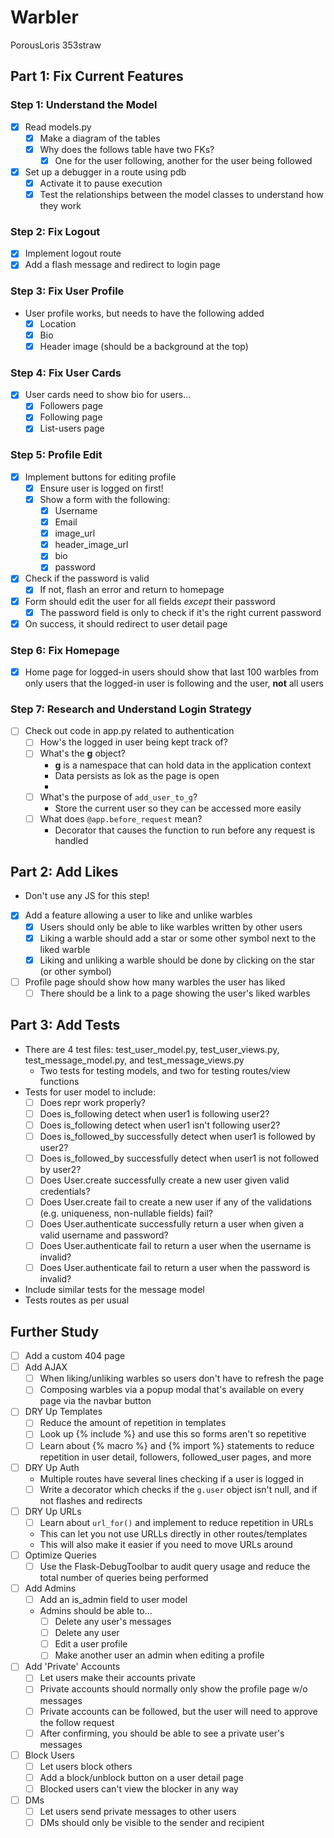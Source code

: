 # Warbler

PorousLoris
353straw

## Part 1: Fix Current Features

### Step 1: Understand the Model

- [x] Read models.py
  - [x] Make a diagram of the tables
  - [x] Why does the follows table have two FKs?
    - [x] One for the user following, another for the user being followed
- [x] Set up a debugger in a route using pdb
  - [x] Activate it to pause execution
  - [x] Test the relationships between the model classes to understand how they work

### Step 2: Fix Logout

- [x] Implement logout route
- [x] Add a flash message and redirect to login page

### Step 3: Fix User Profile

- User profile works, but needs to have the following added
  - [x] Location
  - [x] Bio
  - [x] Header image (should be a background at the top)
  
### Step 4: Fix User Cards
  
- [x] User cards need to show bio for users...
  - [x] Followers page
  - [x] Following page
  - [x] List-users page

### Step 5: Profile Edit

- [x] Implement buttons for editing profile
  - [x] Ensure user is logged on first!
  - [x] Show a form with the following:
    - [x] Username
    - [x] Email
    - [x] image_url
    - [x] header_image_url
    - [x] bio
    - [x] password
- [x] Check if the password is valid
  - [x] If not, flash an error and return to homepage
- [x] Form should edit the user for all fields *except* their password
  - [x] The password field is only to check if it's the right current password
- [x] On success, it should redirect to user detail page

### Step 6: Fix Homepage

- [x] Home page for logged-in users should show that last 100 warbles from only users that the logged-in user is following and the user, **not** all users

### Step 7: Research and Understand Login Strategy

- [ ] Check out code in app.py related to authentication
  - [ ] How's the logged in user being kept track of?
  - [ ] What's the **g** object?
    - **g** is a namespace that can hold data in the application context
    - Data persists as lok as the page is open
    - 
  - [ ] What's the purpose of `add_user_to_g`?
    - Store the current user so they can be accessed more easily
  - [ ] What does `@app.before_request` mean?
    - Decorator that causes the function to run before any request is handled
  
## Part 2: Add Likes

- Don't use any JS for this step!
- [x] Add a feature allowing a user to like and unlike warbles
  - [x] Users should only be able to like warbles written by other users
  - [x] Liking a warble should add a star or some other symbol next to the liked warble
  - [x] Liking and unliking a warble should be done by clicking on the star (or other symbol)
- [ ] Profile page should show how many warbles the user has liked
  - [ ] There should be a link to a page showing the user's liked warbles

## Part 3: Add Tests

- There are 4 test files: test_user_model.py, test_user_views.py, test_message_model.py, and test_message_views.py
  - Two tests for testing models, and two for testing routes/view functions
- Tests for user model to include:
  - [ ] Does repr work properly?
  - [ ] Does is_following detect when user1 is following user2?
  - [ ] Does is_following detect when user1 isn't following user2?
  - [ ] Does is_followed_by successfully detect when user1 is followed by user2?
  - [ ] Does is_followed_by successfully detect when user1 is not followed by user2?
  - [ ] Does User.create successfully create a new user given valid credentials?
  - [ ] Does User.create fail to create a new user if any of the validations (e.g. uniqueness, non-nullable fields) fail?
  - [ ] Does User.authenticate successfully return a user when given a valid username and password?
  - [ ] Does User.authenticate fail to return a user when the username is invalid?
  - [ ] Does User.authenticate fail to return a user when the password is invalid?
- Include similar tests for the message model
- Tests routes as per usual

## Further Study

- [ ] Add a custom 404 page
- [ ] Add AJAX
  - [ ] When liking/unliking warbles so users don't have to refresh the page
  - [ ] Composing warbles via a popup modal that's available on every page via the navbar button
- [ ] DRY Up Templates
  - [ ] Reduce the amount of repetition in templates
  - [ ] Look up {% include %} and use this so forms aren't so repetitive
  - [ ] Learn about {% macro %} and {% import %} statements to reduce repetition in user detail, followers, followed_user pages, and more
- [ ] DRY Up Auth
  - Multiple routes have several lines checking if a user is logged in
  - [ ] Write a decorator which checks if the `g.user` object isn't null, and if not flashes and redirects
- [ ] DRY Up URLs
  - [ ] Learn about `url_for()` and implement to reduce repetition in URLs
  - This can let you not use URLLs directly in other routes/templates
  - This will also make it easier if you need to move URLs around
- [ ] Optimize Queries
  - [ ] Use the Flask-DebugToolbar to audit query usage and reduce the total number of queries being performed
- [ ] Add Admins
  - [ ] Add an is_admin field to user model
  - Admins should be able to...
    - [ ] Delete any user's messages
    - [ ] Delete any user
    - [ ] Edit a user profile
    - [ ] Make another user an admin when editing a profile
- [ ] Add 'Private' Accounts
  - [ ] Let users make their accounts private
  - [ ] Private accounts should normally only show the profile page w/o messages
  - [ ] Private accounts can be followed, but the user will need to approve the follow request
  - [ ] After confirming, you should be able to see a private user's messages
- [ ] Block Users
  - [ ] Let users block others
  - [ ] Add a block/unblock button on a user detail page
  - [ ] Blocked users can't view the blocker in any way
- [ ] DMs
  - [ ] Let users send private messages to other users
  - [ ] DMs should only be visible to the sender and recipient
